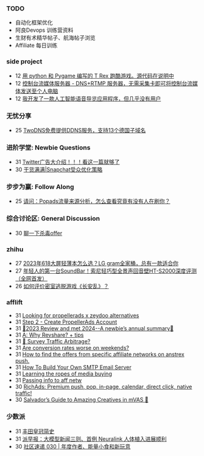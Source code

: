 ### TODO
-  自动化框架优化
-  阿良Devops 训练营资料
-  生财有术精华帖子、航海帖子浏览
-  Affiliate 每日训练

### side project
<!-- sideproject:START -->
-  12 [用 python 和 Pygame 编写的 T Rex 跑酷游戏。源代码在说明中](https://www.youtube.com/watch?v=pZySIXSelCA)
-  12 [控制台流媒体服务器 - DNS+RTMP 服务器，无需采集卡即可将控制台流媒体发送至个人电脑](https://github.com/Aioros/console-streaming-server)
-  12 [我开发了一款人工智能语音导览应用程序，但几乎没有用户](https://www.reddit.com/r/SideProject/comments/18gpp0e/ive_built_an_ai_audio_tour_app_but_have_almost_no/)<!-- sideproject:END -->


### 无忧分享
<!-- ruyo:START -->
-  25 [TwoDNS免费提供DDNS服务，支持13个德国子域名](https://51.ruyo.net/18595.html)<!-- ruyo:END -->

### 进阶学堂: Newbie Questions
<!-- advertcn1:START -->
-  31 [Twitter广告大介绍！！！看这一篇就够了](https://www.advertcn.com/thread-113880-1-1.html)
-  30 [干货满满|Snapchat受众优化策略](https://www.advertcn.com/thread-113874-1-1.html)<!-- advertcn1:END -->

### 步步为赢: Follow Along
<!-- advertcn2:START -->
-  25 [请问：Popads流量来源分析，怎么查看究竟有没有人在刷你？](https://www.advertcn.com/thread-113807-1-1.html)<!-- advertcn2:END -->

### 综合讨论区: General Discussion
<!-- advertcn3:START -->
-  30 [聊一下杀毒offer](https://www.advertcn.com/thread-113872-1-1.html)<!-- advertcn3:END -->


### zhihu
<!-- zhihu:START -->
-  27 [2023年618大屏轻薄本怎么选？LG gram全家桶，总有一款适合你](http://zhuanlan.zhihu.com/p/632641888?utm_campaign=rss&utm_medium=rss&utm_source=rss&utm_content=title)
-  27 [年轻人的第一台SoundBar！索尼轻巧型全景声回音壁HT-S2000深度评测（全网首发）](http://zhuanlan.zhihu.com/p/630990296?utm_campaign=rss&utm_medium=rss&utm_source=rss&utm_content=title)
-  26 [如何评价密室逃脱游戏《长安乱》？](http://www.zhihu.com/question/563950552/answer/3045961312?utm_campaign=rss&utm_medium=rss&utm_source=rss&utm_content=title)<!-- zhihu:END -->

### afflift
<!-- afflift:START -->
-  31 [Looking for propellerads x zeydoo alternatives](https://afflift.com/f/threads/looking-for-propellerads-x-zeydoo-alternatives.12550/)
-  31 [Step 2 - Create PropellerAds Account](https://afflift.com/f/threads/step-2-create-propellerads-account.7473/)
-  31 [🌟2023 Review and met 2024--A newbie’s annual summary🌟](https://afflift.com/f/threads/%F0%9F%8C%9F2023-review-and-met-2024-a-newbie%E2%80%99s-annual-summary%F0%9F%8C%9F.12427/)
-  31 [A: Why Revshare? + tips](https://afflift.com/f/threads/a-why-revshare-tips.10241/)
-  31 [🚦 Survey Traffic Arbitrage?](https://afflift.com/f/threads/%F0%9F%9A%A6-survey-traffic-arbitrage.12508/)
-  31 [Are conversion rates worse on weekends?](https://afflift.com/f/threads/are-conversion-rates-worse-on-weekends.12536/)
-  31 [How to find the offers from specific affiliate networks on anstrex push.](https://afflift.com/f/threads/how-to-find-the-offers-from-specific-affiliate-networks-on-anstrex-push.10492/)
-  31 [How To Build Your Own SMTP Email Server](https://afflift.com/f/threads/how-to-build-your-own-smtp-email-server.12556/)
-  31 [Learning the ropes of media buying](https://afflift.com/f/threads/learning-the-ropes-of-media-buying.12455/)
-  31 [Passing info to aff netw](https://afflift.com/f/threads/passing-info-to-aff-netw.12555/)
-  30 [RichAds: Premium push, pop, in-page, calendar, direct click, native traffic!](https://afflift.com/f/threads/richads-premium-push-pop-in-page-calendar-direct-click-native-traffic.991/)
-  30 [Salvador’s Guide to Amazing Creatives in mVAS 🎨](https://afflift.com/f/threads/salvador%E2%80%99s-guide-to-amazing-creatives-in-mvas-%F0%9F%8E%A8.12553/)<!-- afflift:END -->

### 少数派
<!-- sspai:START -->
-  31 [丰田皇冠简史](https://sspai.com/post/82267)
-  31 [派早报：大模型新闻三则、首例 Neuralink 人体植入进展顺利](https://sspai.com/post/86197)
-  30 [社区速递 030 | 年度作者、能量小食和新玩意](https://sspai.com/post/86185)<!-- sspai:END -->
